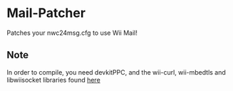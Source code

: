 # Mail-Patcher
Patches your nwc24msg.cfg to use Wii Mail!

## Note

In order to compile, you need devkitPPC, and the wii-curl, wii-mbedtls and libwiisocket libraries found [here](https://gitlab.com/4TU/wii-packages/-/releases)
